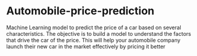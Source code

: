 # Automobile-price-prediction
Machine Learning model to predict the price of a car based on several characteristics.
The objective is to build a model to understand the factors that drive the car of the price. This will help your automobile company launch their new car in the market effectively by pricing it better
